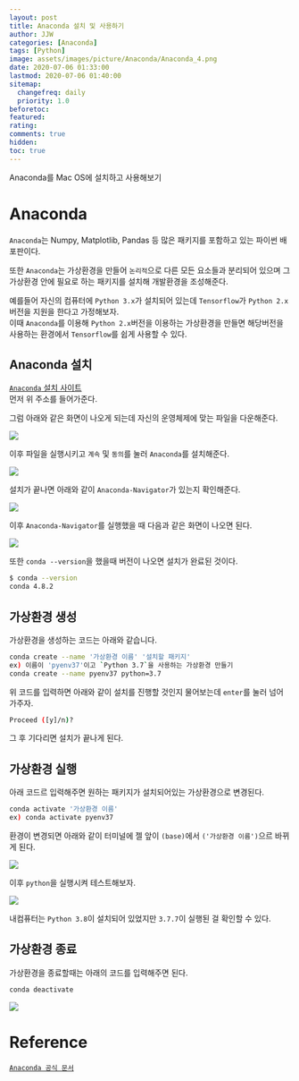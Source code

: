 ```yaml
---
layout: post
title: Anaconda 설치 및 사용하기
author: JJW
categories: [Anaconda]
tags: [Python]
image: assets/images/picture/Anaconda/Anaconda_4.png
date: 2020-07-06 01:33:00
lastmod: 2020-07-06 01:40:00
sitemap:
  changefreq: daily
  priority: 1.0
beforetoc:
featured:
rating:
comments: true
hidden:
toc: true
---
```


Anaconda를 Mac OS에 설치하고 사용해보기

# Anaconda

`Anaconda`는 Numpy, Matplotlib, Pandas 등 많은 패키지를 포함하고 있는 파이썬 배포판이다.

또한 `Anaconda`는 가상환경을 만들어 `논리적`으로 다른 모든 요소들과 분리되어 있으며 그 가상환경 안에 필요로 하는 패키지를 설치해 개발환경을 조성해준다.

예를들어 자신의 컴퓨터에 `Python 3.x`가 설치되어 있는데 `Tensorflow`가 `Python 2.x`버전을 지원을 한다고 가정해보자.  
이때 `Anaconda`를 이용해 `Python 2.x`버전을 이용하는 가상환경을 만들면 해당버전을 사용하는 환경에서 `Tensorflow`를 쉽게 사용할 수 있다.

## Anaconda 설치

[`Anaconda` 설치 사이트](https://docs.anaconda.com/anaconda/install/)  
먼저 위 주소를 들어가준다.

그럼 아래와 같은 화면이 나오게 되는데 자신의 운영체제에 맞는 파일을 다운해준다.

<img class="blogPict" src="/assets/images/picture/Anaconda/Anaconda_1.png">

이후 파일을 실행시키고 `계속` 및 `동의`를 눌러 `Anaconda`를 설치해준다.

<img class="blogPict" src="/assets/images/picture/Anaconda/Anaconda_2.png">

설치가 끝나면 아래와 같이 `Anaconda-Navigator`가 있는지 확인해준다.

<img class="blogPict" src="/assets/images/picture/Anaconda/Anaconda_3.png">

이후 `Anaconda-Navigator`를 실행했을 때 다음과 같은 화면이 나오면 된다.

<img class="blogPict" src="/assets/images/picture/Anaconda/Anaconda_4.png">

또한 `conda --version`을 했을때 버전이 나오면 설치가 완료된 것이다.

```sh
$ conda --version
conda 4.8.2
```

## 가상환경 생성

가상환경을 생성하는 코드는 아래와 같습니다.

```sh
conda create --name '가상환경 이름' '설치할 패키지'
ex) 이름이 'pyenv37'이고 `Python 3.7`을 사용하는 가상환경 만들기
conda create --name pyenv37 python=3.7
```

위 코드를 입력하면 아래와 같이 설치를 진행할 것인지 물어보는데 `enter`를 눌러 넘어가주자.

```sh
Proceed ([y]/n)?
```

그 후 기다리면 설치가 끝나게 된다.

## 가상환경 실행

아래 코드르 입력해주면 원하는 패키지가 설치되어있는 가상환경으로 변경된다.

```sh
conda activate '가상환경 이름'
ex) conda activate pyenv37
```

환경이 변경되면 아래와 같이 터미널에 젤 앞이 `(base)`에서 `('가상환경 이름')`으르 바뀌게 된다.

<img class="blogPict" src="/assets/images/picture/Anaconda/Anaconda_5.png">

이후 `python`을 실행시켜 테스트해보자.

<img class="blogPict" src="/assets/images/picture/Anaconda/Anaconda_6.png">

내컴퓨터는 `Python 3.8`이 설치되어 있었지만 `3.7.7`이 실행된 걸 확인할 수 있다.

## 가상환경 종료

가상환경을 종료할때는 아래의 코드를 입력해주면 된다.

```sh
conda deactivate
```

<img class="blogPict" src="/assets/images/picture/Anaconda/Anaconda_7.png">

# Reference

[`Anaconda 공식 문서`](https://conda.io/projects/conda/en/latest/user-guide/getting-started.html)
